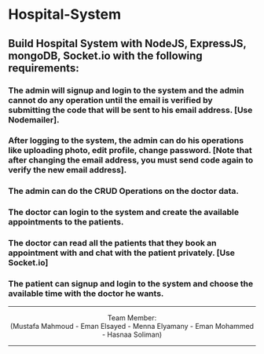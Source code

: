 # Hospital-System
## Build Hospital System with NodeJS, ExpressJS, mongoDB, Socket.io with the following requirements:
### The admin will signup and login to the system and the admin cannot do any operation until the email is verified by submitting the code that will be sent to his email address. [Use Nodemailer].
### After logging to the system, the admin can do his operations like uploading photo, edit profile, change password. [Note that after changing the email address, you must send code again to verify the new email address]. 
### The admin can do the CRUD Operations on the doctor data.
### The doctor can login to the system and create the available appointments to the patients. 
### The doctor can read all the patients that they book an appointment with and chat with the patient privately. [Use Socket.io]
### The patient can signup and login to the system and choose the available time with the doctor he wants.


--------------------------------------------------------------------------------------------------------------------------------

<p align="center"> Team Member: <br>(Mustafa Mahmoud - Eman Elsayed - Menna Elyamany - Eman Mohammed - Hasnaa Soliman)</p>

--------------------------------------------------------------------------------------------------------------------------------
